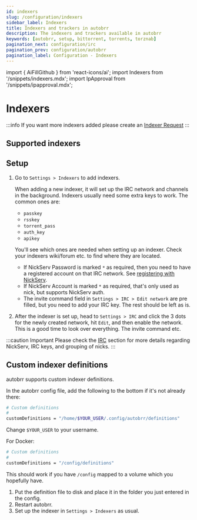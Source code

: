 ```yaml
---
id: indexers
slug: /configuration/indexers
sidebar_label: Indexers
title: Indexers and trackers in autobrr
description: The indexers and trackers available in autobrr
keywords: [autobrr, setup, bittorrent, torrents, torznab]
pagination_next: configuration/irc
pagination_prev: configuration/autobrr
pagination_label: Configuration - Indexers
---
```


import { AiFillGithub } from 'react-icons/ai';
import Indexers from '/snippets/indexers.mdx';
import IpApproval from '/snippets/ipapproval.mdx';

# Indexers

:::info
If you want more indexers added please create an [Indexer Request](https://github.com/autobrr/autobrr/issues/new/choose) <AiFillGithub />
:::

## Supported indexers

<Indexers/>

## Setup

1. Go to `Settings > Indexers` to add indexers.

   When adding a new indexer, it will set up the IRC network and channels in the background.
   Indexers usually need some extra keys to work. The common ones are:

   - `passkey`
   - `rsskey`
   - `torrent_pass`
   - `auth_key`
   - `apikey`

   You'll see which ones are needed when setting up an indexer. Check your indexers wiki/forum etc. to find where they are located.

   - If NickServ Password is marked `*` as required, then you need to have a registered account on that IRC network. See [registering with NickServ](/configuration/irc#registering-with-nickserv).
   - If NickServ Account is marked `*` as required, that's only used as nick, but supports NickServ auth.
   - The invite command field in `Settings > IRC > Edit network` are pre filled, but you need to add your IRC key. The rest should be left as is.

2. After the indexer is set up, head to `Settings > IRC` and click the 3 dots for the newly created network, hit `Edit`, and then enable the network. This is a good time to look over everything. The invite command etc.

:::caution Important
Please check the [IRC](/configuration/irc) section for more details regarding NickServ, IRC keys, and grouping of nicks.
:::

<IpApproval/>

## Custom indexer definitions

autobrr supports custom indexer definitions.

In the autobrr config file, add the following to the bottom if it's not already there:

```bash
# Custom definitions
#
customDefinitions = "/home/$YOUR_USER/.config/autobrr/definitions"
```

Change `$YOUR_USER` to your username.

For Docker:

```bash
# Custom definitions
#
customDefinitions = "/config/definitions"
```

This should work if you have `/config` mapped to a volume which you hopefully have.

1. Put the definition file to disk and place it in the folder you just entered in the config.
2. Restart autobrr.
3. Set up the indexer in `Settings > Indexers` as usual.
